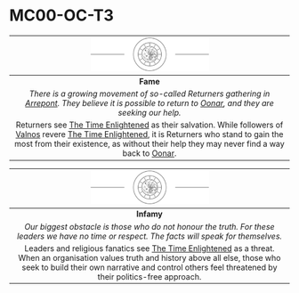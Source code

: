 # MC00-OC-T3

| <img src="../images/card-icons/the-time-enlightened.png" height="60" /> |
|:---:|
| **Fame** |
| *There is a growing movement of so-called Returners gathering in [Arrepont](../places/cities/arrepont.md). They believe it is possible to return to [Oonar](../celestial-objects/oonar.md), and they are seeking our help.* |
| Returners see [The Time Enlightened](../organisations/the-time-enlightened.md) as their salvation. While followers of [Valnos](../gods/deities/valnos.md) revere [The Time Enlightened](../organisations/the-time-enlightened.md), it is Returners who stand to gain the most from their existence, as without their help they may never find a way back to [Oonar](../celestial-objects/oonar.md). |

| <img src="../images/card-icons/the-time-enlightened.png" height="60" /> |
|:---:|
| **Infamy** |
| *Our biggest obstacle is those who do not honour the truth. For these leaders we have no time or respect. The facts will speak for themselves.* |
| Leaders and religious fanatics see [The Time Enlightened](../organisations/the-time-enlightened.md) as a threat. When an organisation values truth and history above all else, those who seek to build their own narrative and control others feel threatened by their politics-free approach. |
